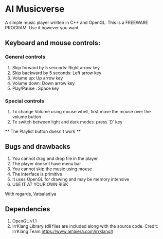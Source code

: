 # AI Musicverse
A simple music player written in C++ and OpenGL.
This is a FREEWARE PROGRAM. Use it however you want.

## Keyboard and mouse controls:

### General controls
1. Skip forward by 5 seconds: Right arrow key
2. Skip backward by 5 seconds: Left arrow key
3. Volume up: Up arrow key
4. Volume down: Down arrow key
5. Play/Pause : Space key

### Special controls
1. To change Volume using mouse whell, first move the mouse over the volume button
2. To switch between light and dark modes: press 'D' key

** The Playlist button doesn't work **

## Bugs and drawbacks
1. You cannot drag and drop file in the player
2. The player doesn't have menu bar
3. You cannot skip the music using mouse
4. The interface is primitive
5. It uses OpenGL for drawing and may be memory intensive
6. USE IT AT YOUR OWN RISK

With regards,
Vatsaladiya

## Dependencies
1. OpenGL v1.1
2. IrrKlang Library (dll files are included along with the source code. Credit: IrrKlang Team https://www.ambiera.com/irrklang/)
